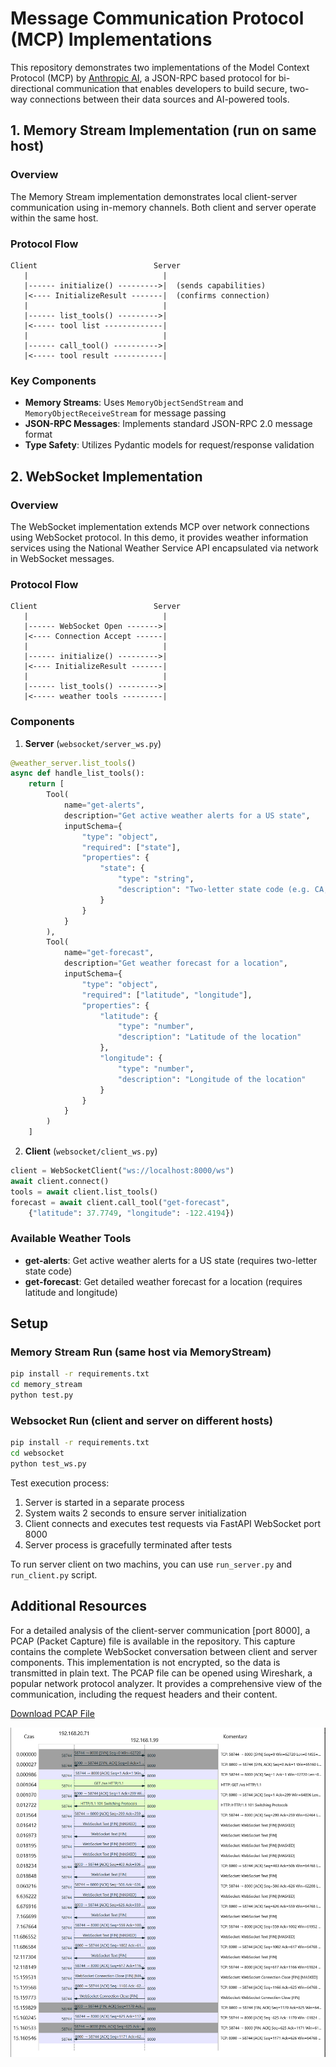 # Message Communication Protocol (MCP) Implementations

This repository demonstrates two implementations of the Model Context Protocol (MCP) by [Anthropic AI](https://www.anthropic.com/news/model-context-protocol), a JSON-RPC based protocol for bi-directional communication that enables developers to build secure, two-way connections between their data sources and AI-powered tools.

## 1. Memory Stream Implementation (run on same host)

### Overview
The Memory Stream implementation demonstrates local client-server communication using in-memory channels. Both client and server operate within the same host.

### Protocol Flow
```
Client                          Server
   |                              |
   |------ initialize() --------->|  (sends capabilities)
   |<---- InitializeResult -------|  (confirms connection)
   |                              |
   |------ list_tools() --------->|
   |<----- tool list -------------|
   |                              |
   |------ call_tool() ---------->|
   |<----- tool result -----------|
```

### Key Components
- **Memory Streams**: Uses `MemoryObjectSendStream` and `MemoryObjectReceiveStream` for message passing
- **JSON-RPC Messages**: Implements standard JSON-RPC 2.0 message format
- **Type Safety**: Utilizes Pydantic models for request/response validation

## 2. WebSocket Implementation

### Overview
The WebSocket implementation extends MCP over network connections using WebSocket protocol. In this demo, it provides weather information services using the National Weather Service API encapsulated via network in WebSocket messages.

### Protocol Flow
```
Client                          Server
   |                              |
   |------ WebSocket Open ------->|
   |<---- Connection Accept ------|
   |                              |
   |------ initialize() --------->|
   |<---- InitializeResult -------|
   |                              |
   |------ list_tools() --------->|
   |<----- weather tools ---------|
```

### Components

1. **Server** (`websocket/server_ws.py`)
```python
@weather_server.list_tools()
async def handle_list_tools():
    return [
        Tool(
            name="get-alerts",
            description="Get active weather alerts for a US state",
            inputSchema={
                "type": "object",
                "required": ["state"],
                "properties": {
                    "state": {
                        "type": "string",
                        "description": "Two-letter state code (e.g. CA, NY)"
                    }
                }
            }
        ),
        Tool(
            name="get-forecast",
            description="Get weather forecast for a location",
            inputSchema={
                "type": "object",
                "required": ["latitude", "longitude"],
                "properties": {
                    "latitude": {
                        "type": "number",
                        "description": "Latitude of the location"
                    },
                    "longitude": {
                        "type": "number",
                        "description": "Longitude of the location"
                    }
                }
            }
        )
    ]
```

2. **Client** (`websocket/client_ws.py`)
```python
client = WebSocketClient("ws://localhost:8000/ws")
await client.connect()
tools = await client.list_tools()
forecast = await client.call_tool("get-forecast", 
    {"latitude": 37.7749, "longitude": -122.4194})
```

### Available Weather Tools
- **get-alerts**: Get active weather alerts for a US state (requires two-letter state code)
- **get-forecast**: Get detailed weather forecast for a location (requires latitude and longitude)


## Setup

### Memory Stream Run (same host via MemoryStream)
```bash
pip install -r requirements.txt
cd memory_stream
python test.py
```

### Websocket Run (client and server on different hosts)
```bash
pip install -r requirements.txt
cd websocket
python test_ws.py
```

Test execution process:
1. Server is started in a separate process
2. System waits 2 seconds to ensure server initialization
3. Client connects and executes test requests via FastAPI WebSocket port 8000
4. Server process is gracefully terminated after tests

To run server client on two machins, you can use `run_server.py` and `run_client.py` script.




## Additional Resources

For a detailed analysis of the client-server communication [port 8000], a PCAP (Packet Capture) file is available in the repository. This capture contains the complete WebSocket conversation between client and server components. This implementation is not encrypted, so the data is transmitted in plain text.
The PCAP file can be opened using Wireshark, a popular network protocol analyzer. It provides a comprehensive view of the communication, including the request headers and their content.

[Download PCAP File](./websocket/pcap/test1.png)

![IMG](./websocket/pcap/test1.png)
